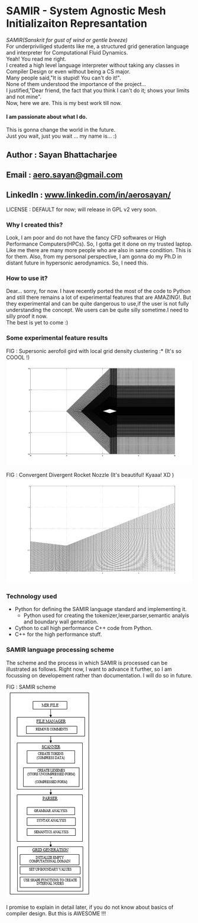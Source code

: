 # SAMIR - System Agnostic Mesh Initializaiton Represantation
<i>SAMIR(Sanskrit for gust of wind or gentle breeze)</i></br>
For underpriviliged students like me, a structured grid generation language and
 interpreter for Computational Fluid Dynamics.</br>
Yeah! You read me right.</br>
I created a high level language interpreter without taking any classes in
Compiler Design or even without being a CS major. </br>
Many people said,"It is stupid! You can't do it!".</br>
None of them understood the importance of the project...</br>
I justified,"Dear friend, the fact that you think I can't do it; shows your limits and not mine".</br>
Now, here we are.
This is my best work till now.</br>
#### I am passionate about what I do. </br>

This is gonna change the world in the future.</br>
Just you wait, just you wait ... my name is... :)

## Author : Sayan Bhattacharjee
## Email  : aero.sayan@gmail.com
## LinkedIn : www.linkedin.com/in/aerosayan/

LICENSE : DEFAULT for now; will release in GPL v2 very soon.

### Why I created this?
Look, I am  poor and do not have the fancy CFD softwares or High Performance Computers(HPCs).
So, I gotta get it done on my trusted laptop. Like me there are many more people who are also
in same condition. This is for them. Also, from my personal perspective, I am gonna
do my Ph.D in distant future in hypersonic aerodynamics. So, I need this.

### How to use it?
Dear... sorry, for now. I have recently ported the most of the code to Python and
still there remains a lot of experimental features that are AMAZING!. But they
experimental and can be quite dangerous to use,if the user is not fully understanding the concept.
We users can be quite silly sometime.I need to silly proof it now.</br>
The best is yet to come :)

### Some experimental feature results
FIG : Supersonic aerofoil gird with local grid density clustering :* (It's so COOOL !)
![supersonic-aerofoil](mesh-pics/mesh1.png)

FIG : Convergent Divergent Rocket Nozzle (It's beautiful! Kyaaa! XD )
![cd-nozzle](mesh-pics/mesh2.png)


### Technology used
+ Python for defining the SAMIR language standard and implementing it.
	- Python used for creating the tokenizer,lexer,parser,semantic analyis and boundary wall generation.
+ Cython to call high performance C++ code from Python.
+ C++ for the high performance stuff.
### SAMIR language processing scheme
The scheme and the process in which SAMIR is processed can be illustrated as follows. Right now, I want to advance it further, so I am focussing on developement rather than documentation. I will do so in future.

FIG : SAMIR scheme </br>
![scheme](mesh-pics/scheme.PNG)

I promise to explain in detail later, if you do not know about basics of compiler design. But this is AWESOME !!!
